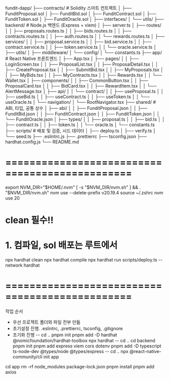 fundit-dapp/
├── contracts/            # Solidity 스마트 컨트랙트
│   ├── FunditProposal.sol
│   ├── FunditBid.sol
│   ├── FunditContract.sol
│   ├── FunditToken.sol
│   ├── FunditOracle.sol
│   ├── interfaces/
│   └── utils/
├── backend/              # Node.js 백엔드 (Express + viem)
│   ├── server.ts
│   ├── routes/
│   │   ├── proposals.routes.ts
│   │   ├── bids.routes.ts
│   │   ├── contracts.routes.ts
│   │   ├── auth.routes.ts
│   │   └── rewards.routes.ts
│   ├── services/
│   │   ├── proposal.service.ts
│   │   ├── bid.service.ts
│   │   ├── contract.service.ts
│   │   ├── token.service.ts
│   │   └── oracle.service.ts
│   ├── utils/
│   ├── middleware/
│   └── config/
│       └── constants.ts
├── app/                  # React Native 프론트엔드
│   ├── App.tsx
│   ├── pages/
│   │   ├── LoginScreen.tsx
│   │   ├── ProposalList.tsx
│   │   ├── ProposalDetail.tsx
│   │   ├── CreateProposal.tsx
│   │   ├── SubmitBid.tsx
│   │   ├── MyProposals.tsx
│   │   ├── MyBids.tsx
│   │   ├── MyContracts.tsx
│   │   ├── Rewards.tsx
│   │   └── Wallet.tsx
│   ├── components/
│   │   ├── CommonButton.tsx
│   │   ├── ProposalCard.tsx
│   │   ├── BidCard.tsx
│   │   ├── RewardItem.tsx
│   │   └── AlertMessage.tsx
│   ├── api/
│   │   └── contract/
│   │       ├── useProposal.ts
│   │       ├── useBid.ts
│   │       ├── useContract.ts
│   │       ├── useToken.ts
│   │       └── useOracle.ts
│   └── navigation/
│       └── RootNavigator.tsx
├── shared/               # ABI, 타입, 공통 상수
│   ├── abi/
│   │   ├── FunditProposal.json
│   │   ├── FunditBid.json
│   │   ├── FunditContract.json
│   │   ├── FunditToken.json
│   │   └── FunditOracle.json
│   ├── types/
│   │   ├── proposal.ts
│   │   ├── bid.ts
│   │   ├── contract.ts
│   │   ├── token.ts
│   │   └── oracle.ts
│   └── constants.ts
├── scripts/              # 배포 및 검증, 시드 데이터
│   ├── deploy.ts
│   ├── verify.ts
│   └── seed.ts
├── .eslintrc.js
├── .prettierrc
├── tsconfig.json
├── hardhat.config.js
└── README.md

# =============================================== #

export NVM_DIR="$HOME/.nvm"
[ -s "$NVM_DIR/nvm.sh" ] && \. "$NVM_DIR/nvm.sh"
nvm use --delete-prefix v20.19.4
source ~/.zshrc
nvm use 20

# clean 필수!!
# 1. 컴파일, sol 배포는 루트에서
npx hardhat clean
npx hardhat compile
npx hardhat run scripts/deploy.ts --network hardhat

# =============================================== #

작업 순서
- 우선 프로젝트 폴더와 파일 전부 만듦
- 초기설정 진행. .eslintrc, .prettierrc, tsconfig, .gitignore
- 초기화 진행
-- cd ..
pnpm init
pnpm add -D hardhat @nomicfoundation/hardhat-toolbox
npx hardhat
-- cd ..
cd backend
pnpm init
pnpm add express viem cors dotenv
pnpm add -D typescript ts-node-dev @types/node @types/express
-- cd ..
npx @react-native-community/cli init app

cd app
rm -rf node_modules package-lock.json
pnpm install
pnpm add axios

